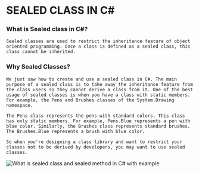# SEALED CLASS IN C# 

### What is Sealed class in C#?
`Sealed classes are used to restrict the inheritance feature of object oriented programming. Once a class is defined as a sealed class, this class cannot be inherited. `

### Why Sealed Classes?

`We just saw how to create and use a sealed class in C#. The main purpose of a sealed class is to take away the inheritance feature from the class users so they cannot derive a class from it. One of the best usage of sealed classes is when you have a class with static members. For example, the Pens and Brushes classes of the System.Drawing namespace.`

`The Pens class represents the pens with standard colors. This class has only static members. For example, Pens.Blue represents a pen with blue color. Similarly, the Brushes class represents standard brushes. The Brushes.Blue represents a brush with blue color.`
 
`So when you're designing a class library and want to restrict your classes not to be derived by developers, you may want to use sealed classes.`

<img alt="What is sealed class and sealed method in C# with example" src="https://www.interviewsansar.com/wp-content/uploads/2015/08/sealed-class-method-csharp-min.png" data-noaft="1" >
